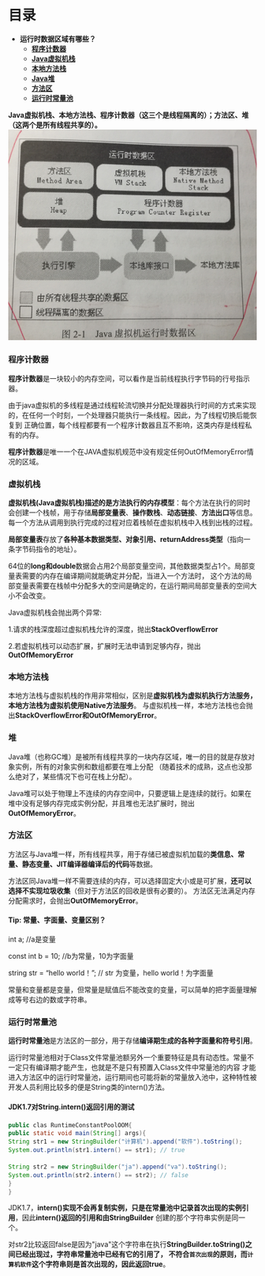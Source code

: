 # 目录
* **运行时数据区域有哪些？**
    * [**程序计数器**](#程序计数器)
    * [**Java虚拟机栈**](#虚拟机栈)
    * [**本地方法栈**](#本地方法栈)
    * [**Java堆**](#堆)
    * [**方法区**](#方法区)
    * [**运行时常量池**](#运行时常量池)

**Java虚拟机栈、本地方法栈、程序计数器（这三个是线程隔离的）；方法区、堆（这两个是所有线程共享的）。**
![](./images/1.png "Java虚拟机运行时数据区")
### 程序计数器
**程序计数器**是一块较小的内存空间，可以看作是当前线程执行字节码的行号指示器。

由于java虚拟机的多线程是通过线程轮流切换并分配处理器执行时间的方式来实现的，在任何一个时刻，一个处理器只能执行一条线程。因此，为了线程切换后能恢复到
正确位置，每个线程都要有一个程序计数器且互不影响，这类内存是线程私有的内存。

**程序计数器**是唯一一个在JAVA虚拟机规范中没有规定任何OutOfMemoryError情况的区域。
### 虚拟机栈
**虚拟机栈(Java虚拟机栈)描述的是方法执行的内存模型**：每个方法在执行的同时会创建一个栈帧，用于存储**局部变量表**、**操作数栈**、**动态链接**、**方法出口**等信息。
每一个方法从调用到执行完成的过程对应着栈帧在虚拟机栈中入栈到出栈的过程。

**局部变量表**存放了**各种基本数据类型、对象引用、returnAddress类型**（指向一条字节码指令的地址）。

64位的**long和double**数据会占用2个局部变量空间，其他数据类型占1个。局部变量表需要的内存在编译期间就能确定并分配，当进入一个方法时，
这个方法的局部变量表需要在栈帧中分配多大的空间是确定的，在运行期间局部变量表的空间大小不会改变。

Java虚拟机栈会抛出两个异常:

1.请求的栈深度超过虚拟机栈允许的深度，抛出**StackOverflowError**

2.若虚拟机栈可以动态扩展，扩展时无法申请到足够内存，抛出**OutOfMemoryError**
### 本地方法栈
本地方法栈与虚拟机栈的作用非常相似，区别是**虚拟机栈为虚拟机执行方法服务，本地方法栈为虚拟机使用Native方法服务**。
与虚拟机栈一样，本地方法栈也会抛出**StackOverflowError和OutOfMemoryError**。
### 堆
Java堆（也称GC堆）是被所有线程共享的一块内存区域，唯一的目的就是存放对象实例，所有的对象实例和数组都要在堆上分配
（随着技术的成熟，这点也没那么绝对了，某些情况下也可在栈上分配）。

Java堆可以处于物理上不连续的内存空间中，只要逻辑上是连续的就行。如果在堆中没有足够内存完成实例分配，并且堆也无法扩展时，抛出**OutOfMemoryError**。
### 方法区
方法区与Java堆一样，所有线程共享，用于存储已被虚拟机加载的**类信息、常量、静态变量、JIT编译器编译后的代码**等数据。

方法区同Java堆一样不需要连续的内存，可以选择固定大小或是可扩展，**还可以选择不实现垃圾收集**（但对于方法区的回收是很有必要的）。
方法区无法满足内存分配需求时，会抛出**OutOfMemoryError**。
#### Tip: 常量、字面量、变量区别？
int a; //a是变量

const int b = 10; //b为常量，10为字面量

string str = “hello world！”; // str 为变量，hello world！为字面量

常量和变量都是变量，但常量是赋值后不能改变的变量，可以简单的把字面量理解成等号右边的数或字符串。
### 运行时常量池
**运行时常量池**是方法区的一部分，用于存储**编译期生成的各种字面量和符号引用**。

运行时常量池相对于Class文件常量池额另外一个重要特征是具有动态性。常量不一定只有编译期才能产生，也就是不是只有预置入Class文件中常量池的内容
才能进入方法区中的运行时常量池，运行期间也可能将新的常量放入池中，这种特性被开发人员利用比较多的便是String类的intern()方法。
#### JDK1.7对String.intern()返回引用的测试
```java
public clas RuntimeConstantPoolOOM{
public static void main(String[] args){
String str1 = new StringBuilder("计算机").append("软件").toString();
System.out.println(str1.intern() == str1); // true

String str2 = new StringBuilder("ja").append("va").toString();
System.out.println(str2.intern() == str2); // false
}
}
```
JDK1.7，**intern()实现不会再复制实例，只是在常量池中记录首次出现的实例引用**，因此**intern()**返回的引用和由**StringBuilder**
创建的那个字符串实例是同一个。

对str2比较返回false是因为"java"这个字符串在执行**StringBuilder.toString()**之间已经出现过，字符串常量池中已经有它的引用了，
不符合`首次出现`的原则，而`计算机软件`这个字符串则是首次出现的，因此返回**true**。



